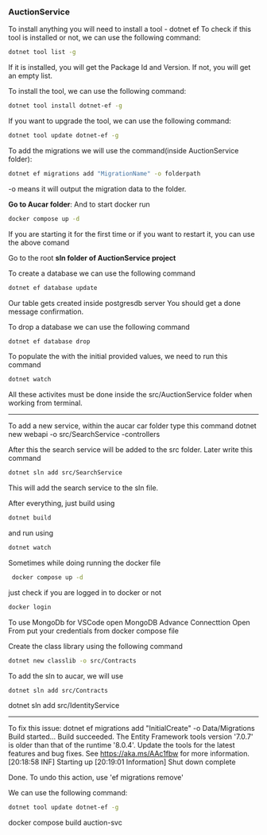 ### AuctionService

To install anything you will need to install a tool - dotnet ef
To check if this tool is installed or not, we can use the following command:
```bash
dotnet tool list -g
```

If it is installed, you will get the Package Id and Version. If not, you will get an empty list.

To install the tool, we can use the following command:
```bash
dotnet tool install dotnet-ef -g
```

If you want to upgrade the tool, we can use the following command:
```bash
dotnet tool update dotnet-ef -g
```

To add the migrations we will use the command(inside AuctionService folder):
```bash
dotnet ef migrations add "MigrationName" -o folderpath
```
-o means it will output the migration data to the folder.

**Go to Aucar folder**:
And to start docker run
```bash
docker compose up -d
```

If you are starting it for the first time or if you want to restart it, you can use the above comand

Go to the root **sln folder of AuctionService project**

To create a database we can use the following command
```bash
dotnet ef database update
```
Our table gets created inside postgresdb server
You should get a done message confirmation. 
 


To drop a database we can use the following command
```bash
dotnet ef database drop
```

To populate the with the initial provided values, we need to run this command
```bash
dotnet watch
```

All these activites must be done inside the src/AuctionService folder when working from terminal. 


--------------------
To add a new service, within the aucar car folder type this command
 dotnet new webapi -o src/SearchService -controllers

After this the search service will be added to the src folder. 
Later write this command

```bash
dotnet sln add src/SearchService
```

This will add the search service to the sln file.

After everything, just build using
```bash
dotnet build
```

and run using
```bash
dotnet watch
```

Sometimes while doing running the docker file 
```bash
 docker compose up -d
``` 

just check if you are logged in to docker or not

```bash
docker login
```

To use MongoDb for VSCode 
open MongoDB
Advance Connecttion
Open From 
put your credentials from docker compose file

Create the class library using the following command
```bash
dotnet new classlib -o src/Contracts
```

To add the sln to aucar, we will use 
```bash
dotnet sln add src/Contracts
```

dotnet sln add src/IdentityService

--------------------
To fix this issue:
dotnet ef migrations add "InitialCreate" -o Data/Migrations 
Build started...
Build succeeded.
The Entity Framework tools version '7.0.7' is older than that of the runtime '8.0.4'. Update the tools for the latest features and bug fixes. See https://aka.ms/AAc1fbw for more information.
[20:18:58 INF] Starting up
[20:19:01 Information] 
Shut down complete

Done. To undo this action, use 'ef migrations remove'

We can use the following command:
```bash
dotnet tool update dotnet-ef -g
```

docker compose build auction-svc
